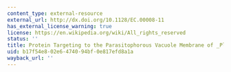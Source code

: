 ```yaml
---
content_type: external-resource
external_url: http://dx.doi.org/10.1128/EC.00008-11
has_external_license_warning: true
license: https://en.wikipedia.org/wiki/All_rights_reserved
status: ''
title: Protein Targeting to the Parasitophorous Vacuole Membrane of _Plasmodium Falciparum_
uid: b17f54e8-02e6-4740-94bf-0e817efd8a1a
wayback_url: ''
---
```


